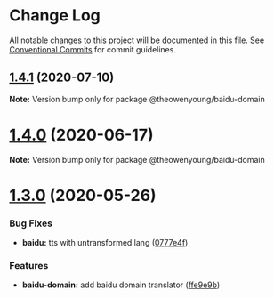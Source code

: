 # Change Log

All notable changes to this project will be documented in this file.
See [Conventional Commits](https://conventionalcommits.org) for commit guidelines.

## [1.4.1](https://github.com/OpenTranslate/OpenTranslate/compare/v1.4.0...v1.4.1) (2020-07-10)

**Note:** Version bump only for package @theowenyoung/baidu-domain

# [1.4.0](https://github.com/OpenTranslate/OpenTranslate/compare/v1.3.0...v1.4.0) (2020-06-17)

**Note:** Version bump only for package @theowenyoung/baidu-domain

# [1.3.0](https://github.com/OpenTranslate/OpenTranslate/compare/v1.2.0...v1.3.0) (2020-05-26)

### Bug Fixes

- **baidu:** tts with untransformed lang ([0777e4f](https://github.com/OpenTranslate/OpenTranslate/commit/0777e4f))

### Features

- **baidu-domain:** add baidu domain translator ([ffe9e9b](https://github.com/OpenTranslate/OpenTranslate/commit/ffe9e9b))
